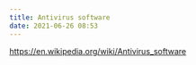 ```yaml
---
title: Antivirus software
date: 2021-06-26 08:53
---
```



https://en.wikipedia.org/wiki/Antivirus_software
